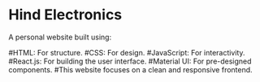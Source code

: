 # Hind Electronics

A personal website built using:


#HTML: For structure.
#CSS: For design.
#JavaScript: For interactivity.
#React.js: For building the user interface.
#Material UI: For pre-designed components.
#This website focuses on a clean and responsive frontend.
